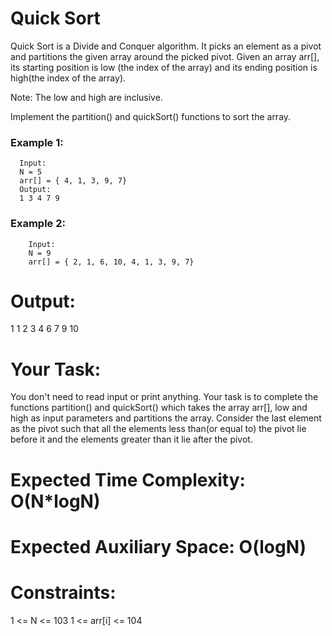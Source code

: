 # Quick Sort 
Quick Sort is a Divide and Conquer algorithm. It picks an element as a pivot and partitions the given array around the picked pivot.
Given an array arr[], its starting position is low (the index of the array) and its ending position is high(the index of the array).

Note: The low and high are inclusive.

Implement the partition() and quickSort() functions to sort the array.

###   Example 1:

      Input: 
      N = 5 
      arr[] = { 4, 1, 3, 9, 7}
      Output:
      1 3 4 7 9
      
      
###    Example 2:

        Input: 
        N = 9
        arr[] = { 2, 1, 6, 10, 4, 1, 3, 9, 7}

# Output:
  1 1 2 3 4 6 7 9 10
  
# Your Task: 
  You don't need to read input or print anything. 
  Your task is to complete the functions partition() and quickSort() which takes the array arr[], low and high as input parameters and partitions the array. 
  Consider the last element as the pivot such that all the elements less than(or equal to) the pivot lie before it and the elements greater than it lie after the pivot.

# Expected Time Complexity: O(N*logN)
# Expected Auxiliary Space: O(logN)

# Constraints:
  1 <= N <= 103
  1 <= arr[i] <= 104


